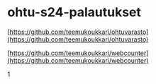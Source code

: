 # ohtu-s24-palautukset
[https://github.com/teemukoukkari/ohtuvarasto](https://github.com/teemukoukkari/ohtuvarasto)

[https://github.com/teemukoukkari/webcounter](https://github.com/teemukoukkari/webcounter)

1
